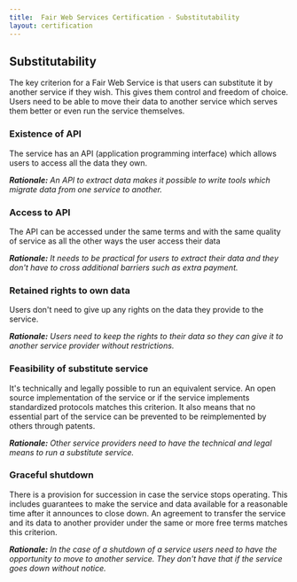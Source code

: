 ```yaml
---
title:  Fair Web Services Certification - Substitutability
layout: certification
---
```

## Substitutability

The key criterion for a Fair Web Service is that users can substitute it by another service if they wish. This gives them control and freedom of choice. Users need to be able to move their data to another service which serves them better or even run the service themselves.

### Existence of API

The service has an API (application programming interface) which allows users to access all the data they own.

***Rationale:** An API to extract data makes it possible to write tools which migrate data from one service to another.*

### Access to API

The API can be accessed under the same terms and with the same quality of service as all the other ways the user access their data

***Rationale:** It needs to be practical for users to extract their data and they don't have to cross additional barriers such as extra payment.*

### Retained rights to own data

Users don't need to give up any rights on the data they provide to the service.

***Rationale:** Users need to keep the rights to their data so they can give it to another service provider without restrictions.*

### Feasibility of substitute service

It's technically and legally possible to run an equivalent service. An open source implementation of the service or if the service implements standardized protocols matches this criterion. It also means that no essential part of the service can be prevented to be reimplemented by others through patents.

***Rationale:** Other service providers need to have the technical and legal means to run a substitute service.*

### Graceful shutdown

There is a provision for succession in case the service stops operating. This includes guarantees to make the service and data available for a reasonable time after it announces to close down. An agreement to transfer the service and its data to another provider under the same or more free terms matches this criterion.

***Rationale:** In the case of a shutdown of a service users need to have the opportunity to move to another service. They don't have that if the service goes down without notice.*
